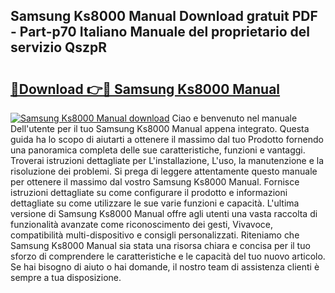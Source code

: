 ## Samsung Ks8000 Manual Download gratuit PDF - Part-p70 Italiano Manuale del proprietario del servizio QszpR

# <h2><a href="http://dfftpi.blite.top/?on=Samsung+Ks8000+Manual">🔗Download 👉🔴 Samsung Ks8000 Manual</a></h2>

[![Samsung Ks8000 Manual download](https://i.imgur.com/lujVjoI.png)](http://dfftpi.blite.top/?on=Samsung+Ks8000+Manual)
Ciao e benvenuto nel manuale Dell'utente per il tuo Samsung Ks8000 Manual appena integrato. Questa guida ha lo scopo di aiutarti a ottenere il massimo dal tuo Prodotto fornendo una panoramica completa delle sue caratteristiche, funzioni e vantaggi. Troverai istruzioni dettagliate per L'installazione, L'uso, la manutenzione e la risoluzione dei problemi. Si prega di leggere attentamente questo manuale per ottenere il massimo dal vostro Samsung Ks8000 Manual. Fornisce istruzioni dettagliate su come configurare il prodotto e informazioni dettagliate su come utilizzare le sue varie funzioni e capacità. L'ultima versione di Samsung Ks8000 Manual offre agli utenti una vasta raccolta di funzionalità avanzate come riconoscimento dei gesti, Vivavoce, compatibilità multi-dispositivo e consigli personalizzati. Riteniamo che Samsung Ks8000 Manual sia stata una risorsa chiara e concisa per il tuo sforzo di comprendere le caratteristiche e le capacità del tuo nuovo articolo. Se hai bisogno di aiuto o hai domande, il nostro team di assistenza clienti è sempre a tua disposizione.
